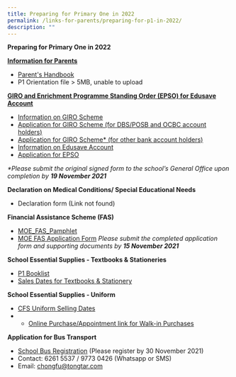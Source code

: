 ```yaml
---
title: Preparing for Primary One in 2022
permalink: /links-for-parents/preparing-for-p1-in-2022/
description: ""
---
```

**Preparing for Primary One in 2022**

<strong><u>Information for Parents</strong></u>

* [Parent's Handbook](/files/2021-P1-Orientation-Information-for-Parents-1.pdf)
*  P1 Orientation file > 5MB, unable to upload


<strong><u>GIRO and Enrichment Programme Standing Order (EPSO) for Edusave Account</strong></u>

*   [Information on GIRO Scheme](https://www.moe.gov.sg/financial-matters/fees?toggle-id=giro)
*   [Application for GIRO Scheme (for DBS/POSB and OCBC account holders)](https://www.form.gov.sg/#!/5d95490c7f5cfb0013133875)
* [Application for GIRO Scheme* (for other bank account holders)](/files/giro_application_form_oct_2021.pdf)
*   [Information on Edusave Account](https://www.moe.gov.sg/financial-matters/edusave-account/usage-of-edusave-funds?toggle-id=moe-funded-schools)
*   [Application for EPSO](https://form.gov.sg/#!/5be24a1bb3f842000fdc4e59)

 _*Please submit the original signed form to the school’s General Office upon completion by **19 November 2021**_
 
 **Declaration on Medical Conditions/ Special Educational Needs**
 * Declaration form (Link not found)


**Financial Assistance Scheme (FAS)**

* [MOE_FAS_Pamphlet](/files/MOE_FAS_Pamphlet_2022.pdf)
* [MOE FAS Application Form](/files/MOE-FAS-application-form.pdf)
_Please submit the completed application form and supporting documents by **15 November 2021**_

**School Essential Supplies - Textbooks & Stationeries**

* [P1 Booklist](/files/CFS-2022-P1-Booklist.pdf)
* [Sales Dates for Textbooks & Stationery](/files/Selling-Dates.pdf)

**School Essential Supplies - Uniform**
* [CFS Uniform Selling Dates](/files/CFS-Uniform-Selling-Dates-1-converted.pdf)
* *   [Online Purchase/Appointment link for Walk-in Purchases](https://euniforms.com.sg/shop/primary-1-orientation/chongfu-school-2022-primary-1/)

**Application for Bus Transport**
*   [School Bus Registration](http://www.tongtar.com/) (Please register by 30 November 2021)
*   Contact: 6261 5537 / 9773 0426 (Whatsapp or SMS)
*   Email: chongfu@tongtar.com